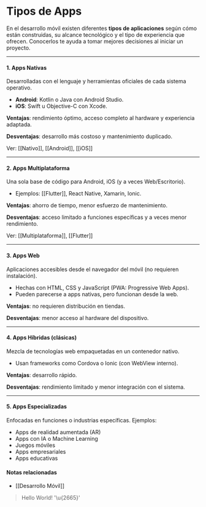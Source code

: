 # Tipos de Apps

En el desarrollo móvil existen diferentes **tipos de aplicaciones** según cómo están construidas, su alcance tecnológico y el tipo de experiencia que ofrecen. Conocerlos te ayuda a tomar mejores decisiones al iniciar un proyecto.

---
#### 1. Apps Nativas

Desarrolladas con el lenguaje y herramientas oficiales de cada sistema operativo.

- **Android**: Kotlin o Java con Android Studio.
- **iOS**: Swift u Objective-C con Xcode.

**Ventajas**: rendimiento óptimo, acceso completo al hardware y experiencia adaptada.  

**Desventajas**: desarrollo más costoso y mantenimiento duplicado.

Ver: [[Nativo]], [[Android]], [[iOS]]

---
#### 2. Apps Multiplataforma

Una sola base de código para Android, iOS (y a veces Web/Escritorio).

- Ejemplos: [[Flutter]], React Native, Xamarin, Ionic.

**Ventajas**: ahorro de tiempo, menor esfuerzo de mantenimiento.  

**Desventajas**: acceso limitado a funciones específicas y a veces menor rendimiento.

Ver: [[Multiplataforma]], [[Flutter]]

---
#### 3. Apps Web

Aplicaciones accesibles desde el navegador del móvil (no requieren instalación).

- Hechas con HTML, CSS y JavaScript (PWA: Progressive Web Apps).
- Pueden parecerse a apps nativas, pero funcionan desde la web.

**Ventajas**: no requieren distribución en tiendas. 

**Desventajas**: menor acceso al hardware del dispositivo.

---
#### 4. Apps Híbridas (clásicas)

Mezcla de tecnologías web empaquetadas en un contenedor nativo.

- Usan frameworks como Cordova o Ionic (con WebView interno).

**Ventajas**: desarrollo rápido.  

**Desventajas**: rendimiento limitado y menor integración con el sistema.

---
#### 5. Apps Especializadas

Enfocadas en funciones o industrias específicas. Ejemplos:

- Apps de realidad aumentada (AR)    
- Apps con IA o Machine Learning
- Juegos móviles
- Apps empresariales
- Apps educativas

#### Notas relacionadas

- [[Desarrollo Móvil]]

> Hello World! '\u{2665}'
